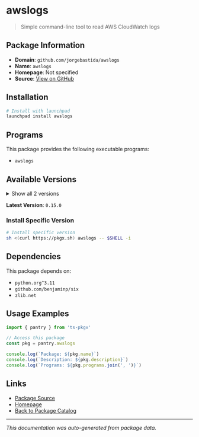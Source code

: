 # awslogs

> Simple command-line tool to read AWS CloudWatch logs

## Package Information

- **Domain**: `github.com/jorgebastida/awslogs`
- **Name**: `awslogs`
- **Homepage**: Not specified
- **Source**: [View on GitHub](https://github.com/pkgxdev/pantry/tree/main/projects/github.com/jorgebastida/awslogs/package.yml)

## Installation

```bash
# Install with launchpad
launchpad install awslogs
```

## Programs

This package provides the following executable programs:

- `awslogs`

## Available Versions

<details>
<summary>Show all 2 versions</summary>

- `0.15.0`, `0.14.0`

</details>

**Latest Version**: `0.15.0`

### Install Specific Version

```bash
# Install specific version
sh <(curl https://pkgx.sh) awslogs -- $SHELL -i
```

## Dependencies

This package depends on:

- `python.org^3.11`
- `github.com/benjaminp/six`
- `zlib.net`

## Usage Examples

```typescript
import { pantry } from 'ts-pkgx'

// Access this package
const pkg = pantry.awslogs

console.log(`Package: ${pkg.name}`)
console.log(`Description: ${pkg.description}`)
console.log(`Programs: ${pkg.programs.join(', ')}`)
```

## Links

- [Package Source](https://github.com/pkgxdev/pantry/tree/main/projects/github.com/jorgebastida/awslogs/package.yml)
- [Homepage](#)
- [Back to Package Catalog](../package-catalog.md)

---

*This documentation was auto-generated from package data.*
